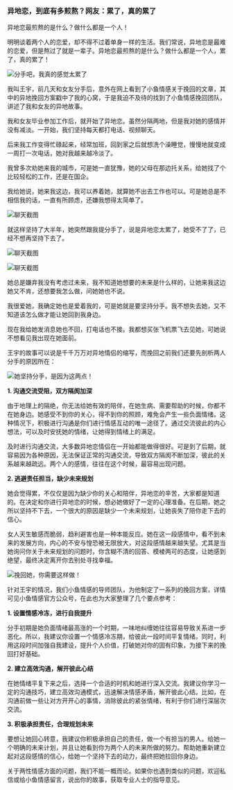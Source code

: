 ### 异地恋，到底有多煎熬？网友：累了，真的累了

异地恋最煎熬的是什么？做什么都是一个人！

明明谈着两个人的恋爱，却不得不过着单身一样的生活。我们常说，异地恋是最难的恋爱，但是熬过了就是一辈子。异地恋最煎熬的是什么？做什么都是一个人，累了，真的累了！

![分手吧，我真的感觉太累了](/images/articles/a2/a2_5/image1.jpeg "分手吧，我真的感觉太累了")

我叫王宇，前几天和女友分手后，意外在网上看到了小鱼情感关于挽回的文章，其中的异地挽回方案戳中了我的心窝，于是我迫不及待的找到了小鱼情感挽回团队，讲述了我和女友的异地故事。

我和女友毕业参加工作后，就开始了异地恋。虽然分隔两地，但是我对她的感情并没有减淡。一开始，我们坚持每天都打电话、视频聊天。

后来我工作变得忙碌起来，经常加班，回到家之后就想洗个澡睡觉，慢慢地就变成一周打一次电话，她对我越来越冷淡了。

我曾多次劝她来我的城市，可是她一直犹豫，她的父母在那边托关系，给她找了个比较轻松的工作，还是在国企。

我给她说，她来我这边，我可以养着她，就算她不出去工作也可以。可是她总是不相信我的话，一直有所顾虑，还嫌我想得太简单了。

![聊天截图](/images/articles/a2/a2_5/image2.jpeg "聊天截图")

就这样坚持了大半年，她突然跟我提分手了，说是异地恋太累了，她受不了了，已经不想再坚持下去了。

![聊天截图](/images/articles/a2/a2_5/image3.jpeg "聊天截图")

![聊天截图](/images/articles/a2/a2_5/image4.jpeg "聊天截图")

她总是嫌弃我没有考虑过未来，我不知道她想要的未来是什么样的，让她来我这边她又不肯，还想要我怎么做，问她她也不说。

我很爱她，我确定她也是爱着我的，可是她就是要坚持分手。我不想失去她，又不知道该怎么做才能让她回到我身边。

现在我给她发消息她也不回，打电话也不接。我都想买张飞机票飞去见她，可她说不想看见我出现在她面前。


王宇的故事可以说是千千万万对异地情侣的缩写，而挽回之前我们还要先剖析两人分手的原因所在：

![她坚持分手，是因为这两点！](/images/articles/a2/a2_5/image5.jpeg "她坚持分手，是因为这两点！")

**1. 沟通交流受阻，双方隔阂加深**

由于地理上的隔绝，你无法给她有效的陪伴，在她生病、需要帮助的时候，你都不在她身边。她感受不到你的关心，得不到你的照顾，难免会产生一些负面情绪。这种情况下，积极进行沟通是你们进行情感互动的唯一途径了。通过交流彼此的内心想法，可以及时安抚她的情绪，让她得到情绪上的满足。

及时进行沟通交流，大多数异地恋情侣在一开始都能做得很好。可是到了后期，就容易因为各种原因，无法保证正常的沟通交流，导致双方隔阂不断加深，彼此的关系越来越疏远。两个人的感情，往往在这个时候，最容易出现问题。

**2. 逃避责任担当，缺少未来规划**

她会觉得累，不仅仅是因为缺少你的关心和陪伴，异地恋的辛苦，大家都是知道的。在决定和你进行异地恋的时候，想必她做好了一定的心理准备。在后期，她之所以坚持不下去，一个很大的原因是缺少一个未来规划，让她丧失了陪你走下去的信心。

女人天生敏感而脆弱，趋利避害也是一种本能反应。她在这一段感情中，看不到未来的发展方向，内心的不安与惶恐被无限放大，对这段感情越来越失望。尤其是当她询问你关于未来规划的问题时，你含糊不清的回答、模棱两可的态度，让她感到绝望，最终决定离开你去别处寻找幸福。

![挽回她，你需要这样做！](/images/articles/a2/a2_5/image6.jpeg "挽回她，你需要这样做！")

针对王宇的情况，我们小鱼情感的导师团队，为他制定了一系列的挽回方案，详情可见小鱼情感官方公众号，在此也为大家整理了几个要点参考：

**1. 设置情感冷冻，进行自我提升**

分手初期是她负面情绪最高涨的一个时期，一味地纠缠她往往容易导致关系进一步恶化。所以，我建议你设置一个情感冷冻期，给彼此一段时间平复情绪。同时，利用这段时间加强自我建设，提升个人价值，打破她对你的固有印象，为接下来的挽回打好基础。

**2. 建立高效沟通，解开彼此心结**

在她情绪平复下来之后，选择一个合适的时机和她进行深入交流。我建议你学习一定的沟通技巧，建立高效沟通模式，迅速解决情感矛盾，解开彼此心结。比如，在沟通前做一些让对方开开心的事情，消除彼此的紧张情绪，有利于你们进行深层次交流。

**3. 积极承担责任，合理规划未来**

要想让她回心转意，我建议你积极承担自己的责任，做一个有担当的男人。给她一个明确的未来计划，并且让她看到你为两个人的未来所做的努力。帮助她重新建立起对这段感情的信心，给她一个坚持下去的动力，最终把她拉回你身边。

关于两性情感方面的问题，我们不能一概而论。如果你也遇到类似的问题，欢迎私信或给小鱼情感留言，说出你的故事，获取专业人士的指导意见。
